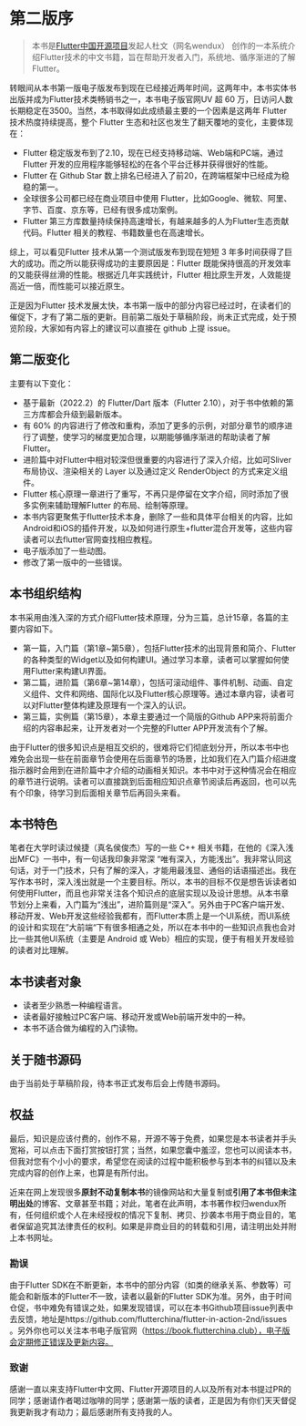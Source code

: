 # 第二版序

> 本书是[Flutter中国开源项目](https://github.com/flutterchina)发起人杜文（网名wendux） 创作的一本系统介绍Flutter技术的中文书籍，旨在帮助开发者入门，系统地、循序渐进的了解Flutter。


转眼间从本书第一版电子版发布到现在已经接近两年时间，这两年中，本书实体书出版并成为Flutter技术类畅销书之一，本书电子版官网UV 超 60 万，日访问人数长期稳定在3500。当然，本书取得如此成绩最主要的一个因素是这两年 Flutter 技术热度持续提高，整个 Flutter 生态和社区也发生了翻天覆地的变化，主要体现在：

- Flutter 稳定版发布到了2.10，现在已经支持移动端、Web端和PC端，通过Flutter 开发的应用程序能够轻松的在各个平台迁移并获得很好的性能。
- Flutter 在 Github Star 数上排名已经进入了前20，在跨端框架中已经成为稳稳的第一。
- 全球很多公司都已经在商业项目中使用 Flutter，比如Google、微软、阿里、字节、百度、京东等，已经有很多成功案例。
- Flutter 第三方库数量持续保持高速增长，有越来越多的人为Flutter生态贡献代码。Flutter 相关的教程、书籍数量也在高速增长。

综上，可以看见Flutter 技术从第一个测试版发布到现在短短 3 年多时间获得了巨大的成功。而之所以能获得成功的主要原因是：Flutter 既能保持很高的开发效率的又能获得丝滑的性能。根据近几年实践统计，Flutter 相比原生开发，人效能提高近一倍，而性能可以接近原生。

正是因为Flutter 技术发展太快，本书第一版中的部分内容已经过时，在读者们的催促下，才有了第二版的更新。目前第二版处于草稿阶段，尚未正式完成，处于预览阶段，大家如有内容上的建议可以直接在 github 上提 issue。

## 第二版变化

主要有以下变化：

- 基于最新（2022.2）的 Flutter/Dart 版本（Flutter 2.10），对于书中依赖的第三方库都会升级到最新版本。
- 有 60% 的内容进行了修改和重构，添加了更多的示例，对部分章节的顺序进行了调整，使学习的梯度更加合理，以期能够循序渐进的帮助读者了解Flutter。
- 进阶篇中对Flutter中相对较深但很重要的内容进行了深入介绍，比如可Sliver布局协议、渲染相关的 Layer 以及通过定义 RenderObject 的方式来定义组件。
- Flutter 核心原理一章进行了重写，不再只是停留在文字介绍，同时添加了很多实例来辅助理解Flutter 的布局、绘制等原理。
- 本书内容更聚焦于flutter技术本身，删除了一些和具体平台相关的内容，比如Android和iOS的插件开发，以及如何进行原生+flutter混合开发等，这些内容读者可以去flutter官网查找相应教程。
- 电子版添加了一些动图。
- 修改了第一版中的一些错误。

## 本书组织结构

本书采用由浅入深的方式介绍Flutter技术原理，分为三篇，总计15章，各篇的主要内容如下。

- 第一篇，入门篇（第1章~第5章），包括Flutter技术的出现背景和简介、Flutter的各种类型的Widget以及如何构建UI。通过学习本章，读者可以掌握如何使用Flutter来构建UI界面。
- 第二篇，进阶篇（第6章~第14章），包括可滚动组件、事件机制、动画、自定义组件、文件和网络、国际化以及Flutter核心原理等。通过本章内容，读者可以对Flutter整体构建及原理有一个深入的认识。
- 第三篇，实例篇（第15章），本章主要通过一个简版的Github APP来将前面介绍的内容串起来，让开发者对一个完整的Flutter APP开发流有个了解。

由于Flutter的很多知识点是相互交织的，很难将它们彻底划分开，所以本书中也难免会出现一些在前面章节会使用在后面章节的场景，比如我们在入门篇介绍进度指示器时会用到在进阶篇中才介绍的动画相关知识。本书中对于这种情况会在相应的章节进行说明。读者可以直接跳到后面相应知识点章节阅读后再返回，也可以先有个印象，待学习到后面相关章节后再回头来看。

## 本书特色

笔者在大学时读过候捷（真名侯俊杰）写的一些 C++ 相关书籍，在他的《深入浅出MFC》一书中，有一句话我印象非常深 “唯有深入，方能浅出”。我非常认同这句话，对于一门技术，只有了解的深入，才能用最浅显、通俗的话语描述出。我在写作本书时，深入浅出就是一个主要目标。所以，本书的目标不仅是想告诉读者如何使用Flutter，而且也非常关注各个知识点的底层实现以及设计思想。从本书章节划分上来看，入门篇为“浅出”，进阶篇则是“深入”。另外由于PC客户端开发、移动开发、Web开发这些经验我都有，而Flutter本质上是一个UI系统，而UI系统的设计和实现在”大前端“下有很多相通之处，所以在本书中的一些知识点我也会对比一些其他UI系统（主要是 Android 或 Web）相应的实现，便于有相关开发经验的读者对比理解。

## 本书读者对象

- 读者至少熟悉一种编程语言。
- 读者最好接触过PC客户端、移动开发或Web前端开发中的一种。
- 本书不适合做为编程的入门读物。

## 关于随书源码

由于当前处于草稿阶段，待本书正式发布后会上传随书源码。


## 权益

最后，知识是应该付费的，创作不易，开源不等于免费，如果您是本书读者并手头宽裕，可以点击下面打赏按钮打赏；当然，如果您囊中羞涩，您也可以阅读本书，但我对您有个小小的要求，希望您在阅读的过程中能积极参与到本书的纠错以及未完成内容的创作上来，也算是有所付出。

近来在网上发现很多**原封不动复制本书**的镜像网站和大量复制或**引用了本书但未注明出处**的博客、文章甚至书籍；对此，笔者在此声明，本书著作权归wendux所有，任何组织或个人在未经授权的情况下复制、拷贝、抄袭本书用于商业目的，笔者保留追究其法律责任的权利。如果是非商业目的的转载和引用，请注明出处并附上本书网址。

### 勘误

由于Flutter SDK在不断更新，本书中的部分内容（如类的继承关系、参数等）可能会和新版本的Flutter不一致，读者以最新的Flutter SDK为准。另外，由于时间仓促，书中难免有错误之处，如果发现错误，可以在本书Github项目issue列表中去反馈，地址是https://github.com/flutterchina/flutter-in-action-2nd/issues 。另外你也可以关注本书电子版官网（https://book.flutterchina.club），电子版会定期修正错误及更新内容。

### 致谢

感谢一直以来支持Flutter中文网、Flutter开源项目的人以及所有对本书提过PR的同学；感谢请作者喝过咖啡的同学；感谢第一版的读者，正是因为有你们天天督促我更新我才有动力；最后感谢所有支持我的人。

